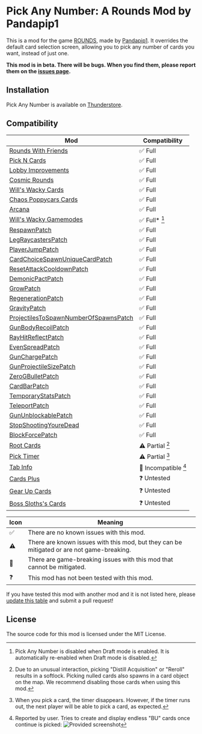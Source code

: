 # Pick Any Number: A Rounds Mod by Pandapip1

This is a mod for the game [ROUNDS](https://store.steampowered.com/app/1557740/ROUNDS/), made by [Pandapip1](https://github.com/Pandapip1). It overrides the default card selection screen, allowing you to pick any number of cards you want, instead of just one.

**This mod is in beta. There will be bugs. When you find them, please report them on the [issues page](https://github.com/Pandapip1/SelectAnyNumberRounds/issues).**

## Installation

Pick Any Number is available on [Thunderstore](https://rounds.thunderstore.io/package/Pandapip1/SelectAnyNumber/).

## Compatibility

| Mod                                                                                                                        | Compatibility        |
| -------------------------------------------------------------------------------------------------------------------------  | -------------------- |
| [Rounds With Friends](https://rounds.thunderstore.io/package/olavim/RoundsWithFriends/)                                    | ✅ Full              |
| [Pick N Cards](https://rounds.thunderstore.io/package/Pykess/Pick_N_Cards/)                                                | ✅ Full              |
| [Lobby Improvements](https://rounds.thunderstore.io/package/RoundsModdingCommunity/LobbyImprovements/)                     | ✅ Full              |
| [Cosmic Rounds](https://rounds.thunderstore.io/package/XAngelMoonX/CR/)                                                    | ✅ Full              |
| [Will's Wacky Cards](https://rounds.thunderstore.io/package/willuwontu/WillsWackyCards/)                                   | ✅ Full              |
| [Chaos Poppycars Cards](https://rounds.thunderstore.io/package/poppycars/ChaosPoppycarsCards/)                             | ✅ Full              |
| [Arcana](https://rounds.thunderstore.io/package/willis81808/Arcana/)                                                       | ✅ Full              |
| [Will's Wacky Gamemodes](https://rounds.thunderstore.io/package/willuwontu/WillsWackyGameModes/)                           | ✅ Full* [^1]        |
| [RespawnPatch](https://rounds.thunderstore.io/package/willuwontu/RespawnPatch)                                             | ✅ Full              |
| [LegRaycastersPatch](https://rounds.thunderstore.io/package/Pykess/LegRaycastersPatch)                                     | ✅ Full              |
| [PlayerJumpPatch](https://rounds.thunderstore.io/package/Pykess/PlayerJumpPatch)                                           | ✅ Full              |
| [CardChoiceSpawnUniqueCardPatch](https://rounds.thunderstore.io/package/Pykess/CardChoiceSpawnUniqueCardPatch)             | ✅ Full              |
| [ResetAttackCooldownPatch](https://rounds.thunderstore.io/package/Senyksia/ResetAttackCooldownPatch)                       | ✅ Full              |
| [DemonicPactPatch](https://rounds.thunderstore.io/package/Pykess/DemonicPactPatch)                                         | ✅ Full              |
| [GrowPatch](https://rounds.thunderstore.io/package/RoundsModding/Grow_Patch)                                               | ✅ Full              |
| [RegenerationPatch](https://rounds.thunderstore.io/package/Root/RegenerationPatch)                                         | ✅ Full              |
| [GravityPatch](https://rounds.thunderstore.io/package/Root/GravityPatch)                                                   | ✅ Full              |
| [ProjectilesToSpawnNumberOfSpawnsPatch](https://rounds.thunderstore.io/package/Root/ProjectilesToSpawnNumberOfSpawnsPatch) | ✅ Full              |
| [GunBodyRecoilPatch](https://rounds.thunderstore.io/package/Root/GunBodyRecoilPatch)                                       | ✅ Full              |
| [RayHitReflectPatch](https://rounds.thunderstore.io/package/Root/RayHitReflectPatch)                                       | ✅ Full              |
| [EvenSpreadPatch](https://rounds.thunderstore.io/package/willuwontu/EvenSpreadPatch/)                                      | ✅ Full              |
| [GunChargePatch](https://rounds.thunderstore.io/package/Root/GunChargePatch)                                               | ✅ Full              |
| [GunProjectileSizePatch](https://rounds.thunderstore.io/package/Root/GunProjectileSizePatch)                               | ✅ Full              |
| [ZeroGBulletPatch](https://rounds.thunderstore.io/package/Root/ZeroGBulletPatch)                                           | ✅ Full              |
| [CardBarPatch](https://rounds.thunderstore.io/package/BossSloth/CardBarPatch)                                              | ✅ Full              |
| [TemporaryStatsPatch](https://rounds.thunderstore.io/package/Pykess/TemporaryStatsPatch)                                   | ✅ Full              |
| [TeleportPatch](https://rounds.thunderstore.io/package/Pykess/TeleportPatch)                                               | ✅ Full              |
| [GunUnblockablePatch](https://rounds.thunderstore.io/package/Pykess/GunUnblockablePatch)                                   | ✅ Full              |
| [StopShootingYoureDead](https://rounds.thunderstore.io/package/willuwontu/StopShootingYoureDead)                           | ✅ Full              |
| [BlockForcePatch](https://rounds.thunderstore.io/package/willuwontu/BlockForcePatch)                                       | ✅ Full              |
| [Root Cards](https://rounds.thunderstore.io/package/Root/Root_Cards/)                                                      | ⚠️ Partial [^2]      |
| [Pick Timer](https://rounds.thunderstore.io/package/otDan/PickTimer/)                                                      | ⚠️ Partial [^3]      |
| [Tab Info](https://rounds.thunderstore.io/package/willuwontu/TabInfo/)                                                     | 🛑 Incompatible [^4] |
| [Cards Plus](https://rounds.thunderstore.io/package/willis81808/CardsPlus/)                                                | ❓ Untested          |
| [Gear Up Cards](https://rounds.thunderstore.io/package/GearUP/GearUpCards/)                                                | ❓ Untested          |
| [Boss Sloths's Cards](https://rounds.thunderstore.io/package/BossSloth/BSC/)                                               | ❓ Untested          |

| Icon | Meaning                                                                                   |
| ---- | ----------------------------------------------------------------------------------------- |
| ✅   | There are no known issues with this mod.                                                  |
| ⚠️   | There are known issues with this mod, but they can be mitigated or are not game-breaking. |
| 🛑   | There are game-breaking issues with this mod that cannot be mitigated.                    |
| ❓   | This mod has not been tested with this mod.                                               |

If you have tested this mod with another mod and it is not listed here, please [update this table](https://github.com/Pandapip1/SelectAnyNumberRounds/edit/main/README.md) and submit a pull request!

## License

The source code for this mod is licensed under the MIT License.

[^1]: Pick Any Number is disabled when Draft mode is enabled. It is automatically re-enabled when Draft mode is disabled.

[^2]: Due to an unusual interaction, picking "Distill Acquisition" or "Reroll" results in a softlock. Picking nulled cards also spawns in a card object on the map. We recommend disabling those cards when using this mod.

[^3]: When you pick a card, the timer disappears. However, if the timer runs out, the next player will be able to pick a card, as expected.

[^4]: Reported by user. Tries to create and display endless "BU" cards once continue is picked: ![Provided screenshot](https://media.discordapp.net/attachments/1095772439172091935/1096163350527881226/image.png)

